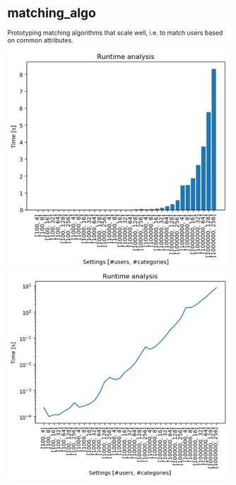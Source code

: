 # matching_algo
Prototyping matching algorithms that scale well,
i.e. to match users based on common attributes. 


![Code scales well to up to 1 million users](/src/runtime_bar.png?raw=true "Code scales well to up to 1 million users")
![Semilog plot](/src/runtime_semilog.png?raw=true "Semilog plot")


